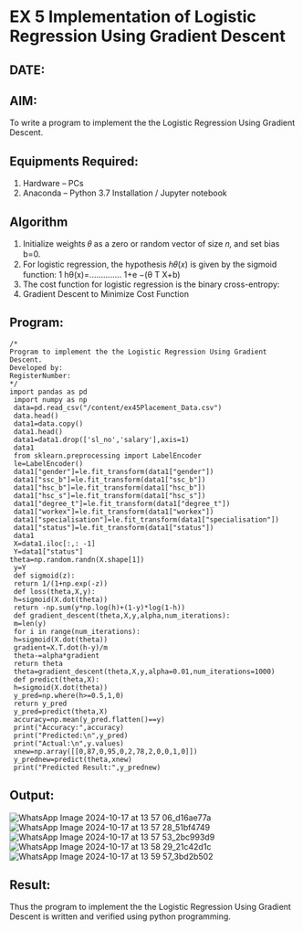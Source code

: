 # EX 5 Implementation of Logistic Regression Using Gradient Descent
## DATE:
## AIM:
To write a program to implement the the Logistic Regression Using Gradient Descent.

## Equipments Required:
1. Hardware – PCs
2. Anaconda – Python 3.7 Installation / Jupyter notebook

## Algorithm
1. Initialize weights 𝜃 as a zero or random vector of size 𝑛, and set bias b=0.
 2. For logistic regression, the hypothesis ℎ𝜃(𝑥) is given by the sigmoid function: 1 hθ(x)=..............
 1+e −(θ T X+b)
 3. The cost function for logistic regression is the binary cross-entropy:
 4. Gradient Descent to Minimize Cost Function
## Program:
```
/*
Program to implement the the Logistic Regression Using Gradient Descent.
Developed by: 
RegisterNumber:  
*/
import pandas as pd
 import numpy as np
 data=pd.read_csv("/content/ex45Placement_Data.csv")
 data.head()
 data1=data.copy()
 data1.head()
 data1=data1.drop(['sl_no','salary'],axis=1)
 data1
 from sklearn.preprocessing import LabelEncoder
 le=LabelEncoder()
 data1["gender"]=le.fit_transform(data1["gender"])
 data1["ssc_b"]=le.fit_transform(data1["ssc_b"])
 data1["hsc_b"]=le.fit_transform(data1["hsc_b"])
 data1["hsc_s"]=le.fit_transform(data1["hsc_s"])
 data1["degree_t"]=le.fit_transform(data1["degree_t"])
 data1["workex"]=le.fit_transform(data1["workex"])
 data1["specialisation"]=le.fit_transform(data1["specialisation"])
 data1["status"]=le.fit_transform(data1["status"])
 data1
 X=data1.iloc[:,: -1]
 Y=data1["status"]
theta=np.random.randn(X.shape[1])
 y=Y
 def sigmoid(z):
 return 1/(1+np.exp(-z))
 def loss(theta,X,y):
 h=sigmoid(X.dot(theta))
 return -np.sum(y*np.log(h)+(1-y)*log(1-h))
 def gradient_descent(theta,X,y,alpha,num_iterations):
 m=len(y)
 for i in range(num_iterations):
 h=sigmoid(X.dot(theta))
 gradient=X.T.dot(h-y)/m
 theta-=alpha*gradient
 return theta
 theta=gradient_descent(theta,X,y,alpha=0.01,num_iterations=1000)
 def predict(theta,X):
 h=sigmoid(X.dot(theta))
 y_pred=np.where(h>=0.5,1,0)
 return y_pred
 y_pred=predict(theta,X)
 accuracy=np.mean(y_pred.flatten()==y)
 print("Accuracy:",accuracy)
 print("Predicted:\n",y_pred)
 print("Actual:\n",y.values)
 xnew=np.array([[0,87,0,95,0,2,78,2,0,0,1,0]])
 y_prednew=predict(theta,xnew)
 print("Predicted Result:",y_prednew)
```

## Output:
![WhatsApp Image 2024-10-17 at 13 57 06_d16ae77a](https://github.com/user-attachments/assets/4db15c23-7a8b-4bff-b98e-0e3538585969)
![WhatsApp Image 2024-10-17 at 13 57 28_51bf4749](https://github.com/user-attachments/assets/52abcf37-c986-4198-9f8b-bd755919a79c)
![WhatsApp Image 2024-10-17 at 13 57 53_2bc993d9](https://github.com/user-attachments/assets/aca540af-e45e-4b36-924f-0844b7270d6b)
![WhatsApp Image 2024-10-17 at 13 58 29_21c42d1c](https://github.com/user-attachments/assets/736847fe-0084-41b5-bae7-071b9c891263)
![WhatsApp Image 2024-10-17 at 13 59 57_3bd2b502](https://github.com/user-attachments/assets/6dc2cb20-cbba-40e0-966f-74921aa40542)



## Result:
Thus the program to implement the the Logistic Regression Using Gradient Descent is written and verified using python programming.

